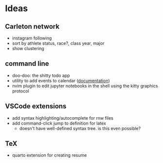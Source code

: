 # Ideas

## Carleton network

- instagram following
- sort by athlete status, race?, class year, major
- show clustering

## command line

- doo-doo: the shitty todo app
- utility to add events to calendar
  ([documentation](https://developer.apple.com/library/archive/documentation/AppleApplications/Conceptual/CalendarScriptingGuide/Calendar-CreateanEvent.html))
- nvim plugin to edit jupyter notebooks in the shell using the kitty graphics
  protocol

## VSCode extensions

- add syntax highlighting/autocomplete for rnw files
- add command-click jump to definition for latex
  - doesn't have well-defined syntax tree. is this even possible?

## TeX

- quarto extension for creating resume

